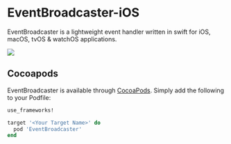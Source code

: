 # EventBroadcaster-iOS
EventBroadcaster is a lightweight event handler written in swift for iOS, macOS, tvOS &amp; watchOS applications.

<img src="./AdvancedActionSheetExamples/ScreenShots/4.jpg?raw">

## Cocoapods
EventBroadcaster is available through [CocoaPods](http://cocoapods.org). Simply add the following to your Podfile:

```ruby
use_frameworks!

target '<Your Target Name>' do
  pod 'EventBroadcaster'
end
```

